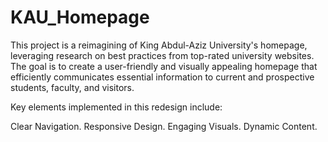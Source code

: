 # KAU_Homepage

This project is a reimagining of King Abdul-Aziz University's homepage, leveraging
research on best practices from top-rated university websites.
The goal is to create a user-friendly and visually appealing homepage that efficiently 
communicates essential information to current and prospective students, faculty, and visitors.

Key elements implemented in this redesign include:

Clear Navigation.
Responsive Design.
Engaging Visuals.
Dynamic Content.